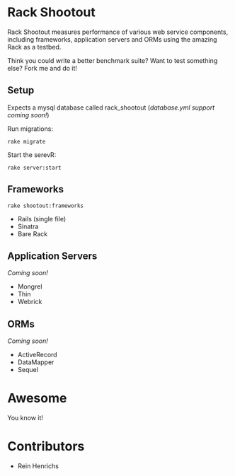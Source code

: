 Rack Shootout
=============

Rack Shootout measures performance of various web service components,
including frameworks, application servers and ORMs using the amazing Rack as a
testbed.

Think you could write a better benchmark suite? Want to test something else?
Fork me and do it!

Setup
-----

Expects a mysql database called rack_shootout (*database.yml support coming soon!*)

Run migrations:

    rake migrate

Start the serevR:

    rake server:start

Frameworks
----------

    rake shootout:frameworks

  * Rails (single file)
  * Sinatra
  * Bare Rack

Application Servers
-------------------

*Coming soon!*

  * Mongrel
  * Thin
  * Webrick


ORMs
----

*Coming soon!*

  * ActiveRecord
  * DataMapper
  * Sequel

Awesome
=======

You know it!

Contributors
============

  * Rein Henrichs